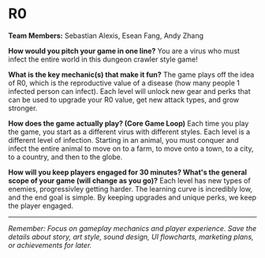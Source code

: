 # R0

**Team Members:** Sebastian Alexis, Esean Fang, Andy Zhang

**How would you pitch your game in one line?**
You are a virus who must infect the entire world in this dungeon crawler style game!

**What is the key mechanic(s) that make it fun?**
The game plays off the idea of R0, which is the reproductive value of a disease (how many people 1 infected person can infect). Each level will unlock new gear and perks that can be used to upgrade your R0 value, get new attack types, and grow stronger.

**How does the game actually play? (Core Game Loop)**
Each time you play the game, you start as a different virus with different styles. Each level is a different level of infection. Starting in an animal, you must conquer and infect the entire animal to move on to a farm, to move onto a town, to a city, to a country, and then to the globe.

**How will you keep players engaged for 30 minutes? What's the general scope of your game (will change as you go)?**
Each level has new types of enemies, progressivley getting harder. The learning curve is incredibly low, and the end goal is simple. By keeping upgrades and unique perks, we keep the player engaged.

---
*Remember: Focus on gameplay mechanics and player experience. Save the details about story, art style, sound design, UI flowcharts, marketing plans, or achievements for later.*
